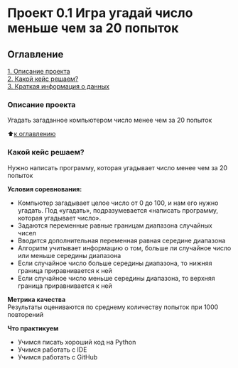 # Проект 0.1 Игра угадай число меньше чем за 20 попыток

## Оглавление  
[1. Описание проекта](#Описание-проекта)  
[2. Какой кейс решаем?](#Какой-кейс-решаем)  
[3. Краткая информация о данных](#Краткая-информация-о-данных)  

### Описание проекта    
Угадать загаданное компьютером число менее чем за 20 попыток

:arrow_up:[к оглавлению](#Оглавление)


### Какой кейс решаем?    
Нужно написать программу, которая угадывает число менее чем за 20 попыток

**Условия соревнования:**  
- Компьютер загадывает целое число от 0 до 100, и нам его нужно угадать. Под «угадать», подразумевается «написать программу, которая угадывает число».
- Задаются переменные равные границам диапазона случайных чисел
- Вводится дополнительная переменная равная середине диапазона 
- Алгоритм учитывает информацию о том, больше ли случайное число или меньше середины диапазона
- Если случайное число больше середины диапазона, то нижняя граница приравнивается к ней
- Если случайное число меньше середины диапазона, то верхняя граница приравнивается к ней

**Метрика качества**     
Результаты оцениваются по среднему количеству попыток при 1000 повторений

**Что практикуем**     
- Учимся писать хороший код на Python
- Учимся работать с IDE
- Учимся работать с GitHub

